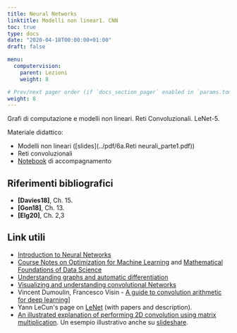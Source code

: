 ```yaml
---
title: Neural Networks
linktitle: Modelli non linear1. CNN
toc: true
type: docs
date: "2020-04-18T00:00:00+01:00"
draft: false

menu:
  computervision:
    parent: Lezioni
    weight: 8

# Prev/next pager order (if `docs_section_pager` enabled in `params.toml`)
weight: 8
---
```


Grafi di computazione e modelli non lineari. Reti Convoluzionali. LeNet-5. 

Materiale didattico: 

-  Modelli non lineari ([slides](../pdf/6a.Reti neurali_parte1.pdf))
- Reti convoluzionali
- [Notebook](https://github.com/gmanco/cv_notebooks/blob/master/6.Neural_networks.ipynb) di accompagnamento


## Riferimenti bibliografici

- **[Davies18]**, Ch. 15. 
- **[Gon18]**, Ch. 13.
- **[Elg20]**, Ch. 2,3

## Link utili

- [Introduction to Neural Networks](https://towardsdatascience.com/machine-learning-for-beginners-an-introduction-to-neural-networks-d49f22d238f9)
- [Course Notes on Optimization for Machine Learning](https://mathematical-tours.github.io/book-sources/optim-ml/OptimML.pdf) and [Mathematical Foundations of Data Science](https://mathematical-tours.github.io/book-sources/FundationsDataScience.pdf)
- [Understanding graphs and automatic differentiation](https://blog.paperspace.com/pytorch-101-understanding-graphs-and-automatic-differentiation/)
- [Visualizing and understanding convolutional Networks](https://cs.nyu.edu/~fergus/papers/zeilerECCV2014.pdf) 
- Vincent Dumoulin, Francesco Visin - [A guide to convolution arithmetic for deep learning](https://arxiv.org/abs/1603.07285)]
- Yann LeCun's page on [LeNet](http://yann.lecun.com/exdb/lenet/) (with papers and description).
- [An illustrated explanation of performing 2D convolution using matrix multiplication](https://medium.com/@_init_/an-illustrated-explanation-of-performing-2d-convolutions-using-matrix-multiplications-1e8de8cd2544). Un esempio illustrativo anche su [slideshare](https://www.slideshare.net/EdwinEfranJimnezLepe/convolution-as-matrix-multiplication?from_action=save).

